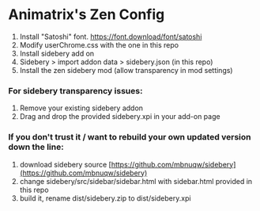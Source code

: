 # Animatrix's Zen Config

1. Install "Satoshi" font. https://font.download/font/satoshi
2. Modify userChrome.css with the one in this repo
3. Install sidebery add on
4. Sidebery > import addon data > sidebery.json (in this repo)
5. Install the zen sidebery mod (allow transparency in mod settings)

### For sidebery transparency issues:
1. Remove your existing sidebery addon
2. Drag and drop the provided sidebery.xpi in your add-on page

### If you don't trust it / want to rebuild your own updated version down the line:

1. download sidebery source [https://github.com/mbnuqw/sidebery](https://github.com/mbnuqw/sidebery)
2. change sidebery/src/sidebar/sidebar.html with sidebar.html provided in this repo
3. build it, rename dist/sidebery.zip to dist/sidebery.xpi

